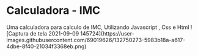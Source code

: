 <h1>    Calculadora - IMC </H1>
Uma calculadora para calculo de IMC, Utilizando Javascript , Css e Html
![Captura de tela 2021-09-09 145724](https://user-images.githubusercontent.com/69019626/132750273-5983b18a-a617-4dbe-8f40-21034f3368eb.png)
